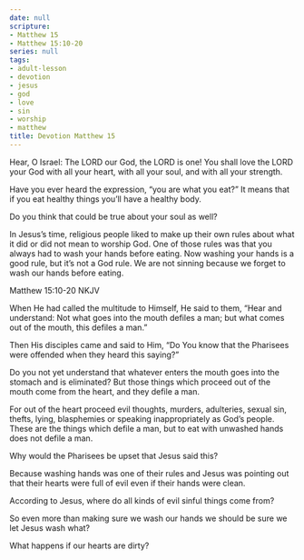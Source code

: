 ```yaml
---
date: null
scripture:
- Matthew 15
- Matthew 15:10-20
series: null
tags:
- adult-lesson
- devotion
- jesus
- god
- love
- sin
- worship
- matthew
title: Devotion Matthew 15
---
```



Hear, O Israel: The LORD our God, the LORD is one! You shall love the LORD your God with all your heart, with all your soul, and with all your strength.

Have you ever heard the expression, “you are what you eat?” It means that if you eat healthy things you’ll have a healthy body.

Do you think that could be true about your soul as well?

In Jesus’s time, religious people liked to make up their own rules about what it did or did not mean to worship God. One of those rules was that you always had to wash your hands before eating. Now washing your hands is a good rule, but it’s not a God rule. We are not sinning because we forget to wash our hands before eating.

Matthew 15:10-20 NKJV

When He had called the multitude to Himself, He said to them, “Hear and understand: Not what goes into the mouth defiles a man; but what comes out of the mouth, this defiles a man.”

Then His disciples came and said to Him, “Do You know that the Pharisees were offended when they heard this saying?”

Do you not yet understand that whatever enters the mouth goes into the stomach and is eliminated? But those things which proceed out of the mouth come from the heart, and they defile a man.

For out of the heart proceed evil thoughts, murders, adulteries, sexual sin, thefts, lying, blasphemies or speaking inappropriately as God’s people. These are the things which defile a man, but to eat with unwashed hands does not defile a man.

Why would the Pharisees be upset that Jesus said this?

Because washing hands was one of their rules and Jesus was pointing out that their hearts were full of evil even if their hands were clean.

According to Jesus, where do all kinds of evil sinful things come from?

So even more than making sure we wash our hands we should be sure we let Jesus wash what?

What happens if our hearts are dirty?